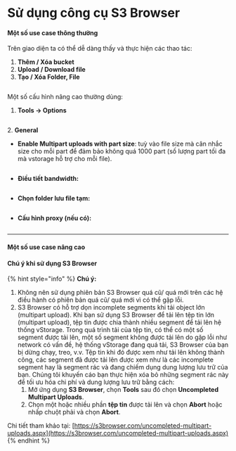 # Sử dụng công cụ S3 Browser

#### Một số use case thông thường <a href="#sudungcongcus3browser-motsousecasethongthuong" id="sudungcongcus3browser-motsousecasethongthuong"></a>

Trên giao diện ta có thể dễ dàng thấy và thực hiện các thao tác:

1. **Thêm / Xóa bucket**
2. **Upload / Download file**
3. **Tạo / Xóa Folder, File**

<figure><img src="https://docs.vngcloud.vn/download/attachments/59805539/att_7_for_877494288.jpeg?version=1&#x26;modificationDate=1689230385000&#x26;api=v2" alt=""><figcaption></figcaption></figure>

Một số cấu hình nâng cao thường dùng:

1. **Tools → Options**

<figure><img src="https://docs.vngcloud.vn/download/attachments/59805539/att_8_for_877494288.png?version=1&#x26;modificationDate=1689230385000&#x26;api=v2" alt=""><figcaption></figcaption></figure>



2\. **General**

* **Enable Multipart uploads with part size**: tuỳ vào file size mà cân nhắc size cho mỗi part để đảm bảo không quá 1000 part (số lượng part tối đa mà vstorage hỗ trợ cho mỗi file).

<figure><img src="https://docs.vngcloud.vn/download/attachments/59805539/att_12_for_877494288.png?version=1&#x26;modificationDate=1689230385000&#x26;api=v2" alt=""><figcaption></figcaption></figure>



* **Điều tiết bandwidth:**

<figure><img src="https://docs.vngcloud.vn/download/attachments/59805539/att_3_for_877494288.png?version=1&#x26;modificationDate=1689230386000&#x26;api=v2" alt=""><figcaption></figcaption></figure>



* **Chọn folder lưu file tạm:**

<figure><img src="https://docs.vngcloud.vn/download/attachments/59805539/att_4_for_877494288.png?version=1&#x26;modificationDate=1689230386000&#x26;api=v2" alt=""><figcaption></figcaption></figure>

* **Cấu hình proxy (nếu có):**

<figure><img src="https://docs.vngcloud.vn/download/attachments/59805539/image2023-6-16_13-50-18.png?version=1&#x26;modificationDate=1689230386000&#x26;api=v2" alt=""><figcaption></figcaption></figure>

***

#### Một số use case nâng cao <a href="#sudungcongcus3browser-motsousecasenangcao" id="sudungcongcus3browser-motsousecasenangcao"></a>

#### Chú ý khi sử dụng S3 Browser <a href="#sudungcongcus3browser-chuykhisudungs3browser" id="sudungcongcus3browser-chuykhisudungs3browser"></a>

{% hint style="info" %}
**Chú ý:**



1. Không nên sử dụng phiên bản S3 Browser quá cũ/ quá mới trên các hệ điều hành có phiên bản quá cũ/ quá mới vì có thể gặp lỗi.
2. S3 Browser có hỗ trợ dọn incomplete segments khi tải object lớn (multipart upload). Khi bạn sử dụng S3 Browser để tải lên tệp tin lớn (multipart upload), tệp tin được chia thành nhiều segment để tải lên hệ thống vStorage. Trong quá trình tải của tệp tin, có thể có một số segment được tải lên, một số segment không được tải lên do gặp lỗi như network có vấn đề, hệ thống vStorage đang quá tải, S3 Browser của bạn bị dừng chạy, treo, v.v. Tệp tin khi đó được xem như tải lên không thành công, các segment đã được tải lên được xem như là các incomplete segment hay là segment rác và đang chiếm dụng dung lượng lưu trữ của bạn. Chúng tôi khuyến cáo bạn thực hiện xóa bỏ những segment rác này để tối ưu hóa chi phí và dung lượng lưu trữ bằng cách:
   1. Mở ứng dụng **S3 Browser**, chọn **Tools** sau đó chọn **Uncompleted Multipart Uploads**.
   2. Chọn một hoặc nhiều phần **tệp tin** được tải lên và chọn **Abort** hoặc nhấp chuột phải và chọn **Abort**.&#x20;

Chi tiết tham khảo tại: [https://s3browser.com/uncompleted-multipart-uploads.aspx](https://s3browser.com/uncompleted-multipart-uploads.aspx)
{% endhint %}
